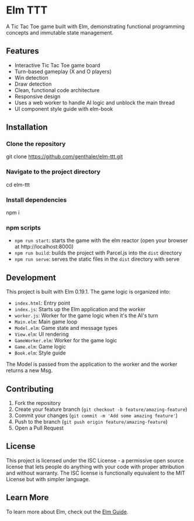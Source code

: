 # Elm TTT

A Tic Tac Toe game built with Elm, demonstrating functional programming concepts and immutable state management.

## Features

- Interactive Tic Tac Toe game board
- Turn-based gameplay (X and O players)
- Win detection
- Draw detection
- Clean, functional code architecture
- Responsive design
- Uses a web worker to handle AI logic and unblock the main thread
- UI component style guide with elm-book

## Installation

### Clone the repository

git clone https://github.com/genthaler/elm-ttt.git

### Navigate to the project directory

cd elm-ttt

### Install dependencies

npm i 

### npm scripts

- `npm run start`: starts the game with the elm reactor (open your browser at http://localhost:8000)
- `npm run build`: builds the project with Parcel.js into the `dist` directory
- `npm run serve`: serves the static files in the `dist` directory with serve

## Development

This project is built with Elm 0.19.1. The game logic is organized into:

- `index.html`: Entry point
- `index.js`: Starts up the Elm application and the worker
- `worker.js`: Worker for the game logic when it's the AI's turn
- `Main.elm`: Main game loop
- `Model.elm`: Game state and message types
- `View.elm`: UI rendering
- `GameWorker.elm`: Worker for the game logic
- `Game.elm`: Game logic
- `Book.elm`: Style guide

The Model is passed from the application to the worker and the worker returns a new Msg. 

## Contributing

1. Fork the repository
2. Create your feature branch (`git checkout -b feature/amazing-feature`)
3. Commit your changes (`git commit -m 'Add some amazing feature'`)
4. Push to the branch (`git push origin feature/amazing-feature`)
5. Open a Pull Request

## License

This project is licensed under the ISC License - a permissive open source license that lets people do anything with your code with proper attribution and without warranty. The ISC license is functionally equivalent to the MIT License but with simpler language.

## Learn More

To learn more about Elm, check out the [Elm Guide](https://guide.elm-lang.org/).

